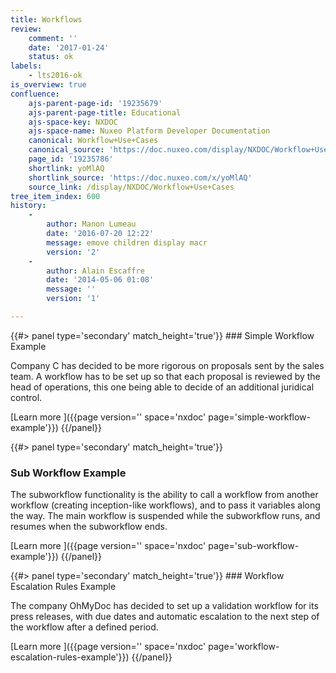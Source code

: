 ```yaml
---
title: Workflows
review:
    comment: ''
    date: '2017-01-24'
    status: ok
labels:
    - lts2016-ok
is_overview: true
confluence:
    ajs-parent-page-id: '19235679'
    ajs-parent-page-title: Educational
    ajs-space-key: NXDOC
    ajs-space-name: Nuxeo Platform Developer Documentation
    canonical: Workflow+Use+Cases
    canonical_source: 'https://doc.nuxeo.com/display/NXDOC/Workflow+Use+Cases'
    page_id: '19235786'
    shortlink: yoMlAQ
    shortlink_source: 'https://doc.nuxeo.com/x/yoMlAQ'
    source_link: /display/NXDOC/Workflow+Use+Cases
tree_item_index: 600
history:
    -
        author: Manon Lumeau
        date: '2016-07-20 12:22'
        message: emove children display macr
        version: '2'
    -
        author: Alain Escaffre
        date: '2014-05-06 01:08'
        message: ''
        version: '1'

---
```


<div class="row" data-equalizer data-equalize-on="medium">

<div class="column medium-6">
{{#> panel type='secondary' match_height='true'}}
### Simple Workflow Example

Company C has decided to be more rigorous on proposals sent by the sales team. A workflow has to be set up so that each proposal is reviewed by the head of operations, this one being able to decide of an additional juridical control.

[Learn more&nbsp;<i class="fa fa-long-arrow-right" aria-hidden="true"></i>]({{page version='' space='nxdoc' page='simple-workflow-example'}})
{{/panel}}

{{#> panel type='secondary' match_height='true'}}
### Sub Workflow Example

The subworkflow functionality is the ability to call a workflow from another workflow (creating inception-like workflows), and to pass it variables along the way. The main workflow is suspended while the subworkflow runs, and resumes when the subworkflow ends.

[Learn more&nbsp;<i class="fa fa-long-arrow-right" aria-hidden="true"></i>]({{page version='' space='nxdoc' page='sub-workflow-example'}})
{{/panel}}
</div>

<div class="column medium-6">
{{#> panel type='secondary' match_height='true'}}
### Workflow Escalation Rules Example

The company OhMyDoc has decided to set up a validation workflow for its press releases, with due dates and automatic escalation to the next step of the workflow after a defined period.

[Learn more&nbsp;<i class="fa fa-long-arrow-right" aria-hidden="true"></i>]({{page version='' space='nxdoc' page='workflow-escalation-rules-example'}})
{{/panel}}

</div>

</div>
